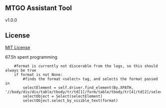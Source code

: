 ## MTGO Assistant Tool
v1.0.0

## License
[MIT License](LICENSE)


67.5h spent programming

        #format is currently not discerable from the logs, so this should always be true
        if format is not None:
            #finds the format <select> tag, and selects the format passed in
            selectElement = self.driver.find_element(By.XPATH, '//body/div/div/table/tbody/tr/td[1]/form/table/tbody/tr[4]/td[2]/select')
            selectObject = Select(selectElement)
            selectObject.select_by_visible_text(format)
